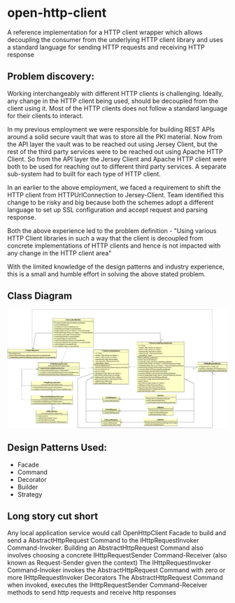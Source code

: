 # open-http-client
A reference implementation for a HTTP client wrapper which allows decoupling the consumer from the underlying HTTP client library and uses a standard language for sending HTTP requests and receiving HTTP response

## Problem discovery:
Working interchangeably with different HTTP clients is challenging.
Ideally, any change in the HTTP client being used, should be decoupled from the client using it.
Most of the HTTP clients does not follow a standard language for their clients to interact.

In my previous employment we were responsible for building REST APIs around a solid secure vault that was to store all the PKI material.
Now from the API layer the vault was to be reached out using Jersey Client, but the rest of the third party services were to be reached out using Apache HTTP Client. So from the API layer the Jersey Client and Apache HTTP client were both to be used for reaching out to different third party services.
A separate sub-system had to built for each type of HTTP client.

In an earlier to the above employment, we faced a requirement to shift the HTTP client from HTTPUrlConnection to Jersey-Client. Team identified this change to be risky and big because both the schemes adopt a different language to set up SSL configuration and accept request and parsing response.

Both the above experience led to the problem definition - "Using various HTTP Client libraries in such a way that the client is decoupled from concrete implementations of HTTP clients and hence is not impacted with any change in the HTTP client area"

With the limited knowledge of the design patterns and industry experience, this is a small and humble effort in solving the above stated problem.

## Class Diagram
![Class Diagram](uml/high-level-class-diagram.png)

## Design Patterns Used:
<ul>
	<li>Facade</li>
	<li>Command</li>
	<li>Decorator</li>
	<li>Builder</li>
	<li>Strategy</li>
</ul>

## Long story cut short
<p>
	Any local application service would call OpenHttpClient Facade to build and send a AbstractHttpRequest Command to the IHttpRequestInvoker Command-Invoker.
	Building an AbstractHttpRequest Command also involves choosing a concrete IHttpRequestSender Command-Receiver (also known as Request-Sender given the context)
	The IHttpRequestInvoker Command-Invoker invokes the AbstractHttpRequest Command with zero or more IHttpRequestInvoker Decorators
	The AbstractHttpRequest Command when invoked, executes the IHttpRequestSender Command-Receiver methods to send http requests and receive http responses
</p>
